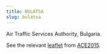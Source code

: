 ```yaml
---
title: BULATSA
slug: bulatsa
---
```


Air Traffic Services Authority, Bulgaria.

See the relevant [leaflet][leaf] from [ACE2015].

[leaf]: ../BULATSA_Bulgaria_ACE_2015.pdf "ACE 2015 Benchmarking Report Factsheet: BULATSA"

[ACE2015]: http://www.eurocontrol.int/publications/atm-cost-effectiveness-ace-2015-benchmarking-report-2016-2020-outlook "ACE 2015 Benchmarking Report"

